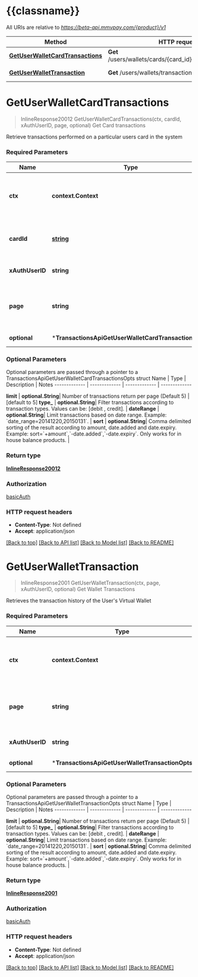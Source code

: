 # {{classname}}

All URIs are relative to *https://beta-api.mmvpay.com/{product}/v1*

Method | HTTP request | Description
------------- | ------------- | -------------
[**GetUserWalletCardTransactions**](TransactionsApi.md#GetUserWalletCardTransactions) | **Get** /users/wallets/cards/{card_id}/transactions/{page} | Get Card transactions
[**GetUserWalletTransaction**](TransactionsApi.md#GetUserWalletTransaction) | **Get** /users/wallets/transactions/{page} | Get Wallet Transactions

# **GetUserWalletCardTransactions**
> InlineResponse20012 GetUserWalletCardTransactions(ctx, cardId, xAuthUserID, page, optional)
Get Card transactions

Retrieve transactions performed on a particular users card in the system

### Required Parameters

Name | Type | Description  | Notes
------------- | ------------- | ------------- | -------------
 **ctx** | **context.Context** | context for authentication, logging, cancellation, deadlines, tracing, etc.
  **cardId** | [**string**](.md)| The &#x60;card_id&#x60; for which the information is being retrieved.  | 
  **xAuthUserID** | **string**| MatchMove provided hash ID for the user | 
  **page** | **string**| the one-based page number (maximum value of 99) to be displayed. | 
 **optional** | ***TransactionsApiGetUserWalletCardTransactionsOpts** | optional parameters | nil if no parameters

### Optional Parameters
Optional parameters are passed through a pointer to a TransactionsApiGetUserWalletCardTransactionsOpts struct
Name | Type | Description  | Notes
------------- | ------------- | ------------- | -------------



 **limit** | **optional.String**| Number of transactions return per page (Default 5) | [default to 5]
 **type_** | **optional.String**| Filter transactions according to transaction types. Values can be: [debit , credit].  | 
 **dateRange** | **optional.String**| Limit transactions based on date range. Example: &#x60;date_range&#x3D;20141220,20150131&#x60;.  | 
 **sort** | **optional.String**| Comma delimited sorting of the result according to amount, date.added and date.expiry. Example: sort&#x3D;&#x60;+amount&#x60;,&#x60;-date.added&#x60;,&#x60;-date.expiry&#x60;. Only works for in house balance products. | 

### Return type

[**InlineResponse20012**](inline_response_200_12.md)

### Authorization

[basicAuth](../README.md#basicAuth)

### HTTP request headers

 - **Content-Type**: Not defined
 - **Accept**: application/json

[[Back to top]](#) [[Back to API list]](../README.md#documentation-for-api-endpoints) [[Back to Model list]](../README.md#documentation-for-models) [[Back to README]](../README.md)

# **GetUserWalletTransaction**
> InlineResponse2001 GetUserWalletTransaction(ctx, page, xAuthUserID, optional)
Get Wallet Transactions

Retrieves the transaction history of the User's Virtual Wallet

### Required Parameters

Name | Type | Description  | Notes
------------- | ------------- | ------------- | -------------
 **ctx** | **context.Context** | context for authentication, logging, cancellation, deadlines, tracing, etc.
  **page** | **string**| the one-based page number (maximum value of 99) to be displayed. | 
  **xAuthUserID** | **string**| MatchMove provided hash ID for the user | 
 **optional** | ***TransactionsApiGetUserWalletTransactionOpts** | optional parameters | nil if no parameters

### Optional Parameters
Optional parameters are passed through a pointer to a TransactionsApiGetUserWalletTransactionOpts struct
Name | Type | Description  | Notes
------------- | ------------- | ------------- | -------------


 **limit** | **optional.String**| Number of transactions return per page (Default 5) | [default to 5]
 **type_** | **optional.String**| Filter transactions according to transaction types. Values can be: [debit , credit].  | 
 **dateRange** | **optional.String**| Limit transactions based on date range. Example: &#x60;date_range&#x3D;20141220,20150131&#x60;.  | 
 **sort** | **optional.String**| Comma delimited sorting of the result according to amount, date.added and date.expiry. Example: sort&#x3D;&#x60;+amount&#x60;,&#x60;-date.added&#x60;,&#x60;-date.expiry&#x60;. Only works for in house balance products. | 

### Return type

[**InlineResponse2001**](inline_response_200_1.md)

### Authorization

[basicAuth](../README.md#basicAuth)

### HTTP request headers

 - **Content-Type**: Not defined
 - **Accept**: application/json

[[Back to top]](#) [[Back to API list]](../README.md#documentation-for-api-endpoints) [[Back to Model list]](../README.md#documentation-for-models) [[Back to README]](../README.md)

